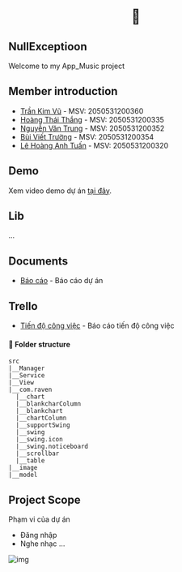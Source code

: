 <h1 align='center'> 🍕</h1>

## NullExceptioon
Welcome to my App_Music project
 
## Member introduction

* [Trần Kim Vũ](https://github.com/ZuKerNo1) - MSV: 2050531200360
* [Hoàng Thái Thắng](https://github.com/Ghant2906) - MSV: 2050531200335
* [Nguyễn Văn Trung](https://github.com/trumpnguyen37) - MSV: 2050531200352
* [Bùi Viết Trường](https://github.com/Viet-Truong) - MSV: 2050531200354
* [Lê Hoàng Anh Tuấn](https://github.com/TuanLe999) - MSV: 2050531200320

## Demo

Xem video demo dự án [tại đây](https://www.youtube.com/watch?v=sIu1juPl5r8).

## Lib

...

## Documents

* [Báo cáo](https://docs.google.com/document/d/1khN8vDnf16E94Kcm7nRxtcAqET1UydTL/edit?rtpof=true) - Báo cáo dự án


## Trello

* [Tiến độ công việc](https://trello.com/b/fMkXuQP4/to-do?fbclid=IwAR1TEuAClpE8A54TFwUfR6R9w-54gDWhVmzucvAxsQGehmMHtisCTfHY9z4) - Báo cáo tiến độ công việc


#### **🏨 Folder structure**

```
src
|__Manager
|__Service
|__View
|__com.raven
  |__chart
  |__blankcharColumn
  |__blankchart
  |__chartColumn
  |__supportSwing
  |__swing
  |__swing.icon
  |__swing.noticeboard
  |__scrollbar
  |__table
|__image
|__model
```


## Project Scope

Phạm vi của dự án

- Đăng nhập
- Nghe nhạc
...


![img]()


